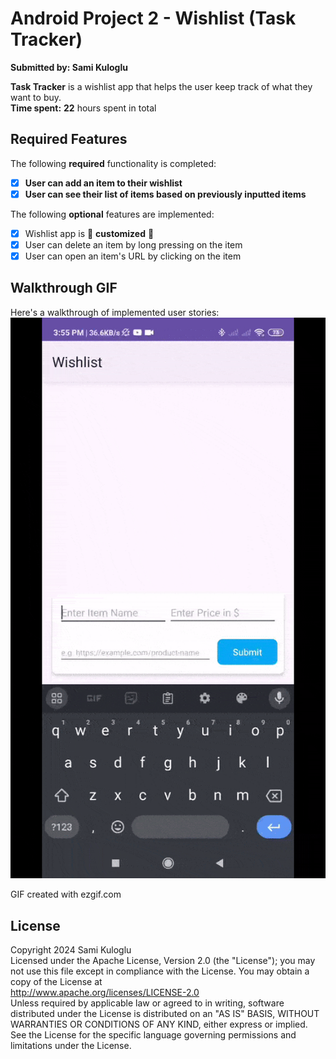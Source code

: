 # Android Project 2 - Wishlist (Task Tracker)
**Submitted by: Sami Kuloglu**  

**Task Tracker** is a wishlist app that helps the user keep track of what they want to buy.  
**Time spent:** **22** hours spent in total  

## Required Features  
The following **required** functionality is completed:  
- [x] **User can add an item to their wishlist**  
- [x] **User can see their list of items based on previously inputted items**  

The following **optional** features are implemented:  
- [x] Wishlist app is 🎨 **customized** 🎨  
- [x] User can delete an item by long pressing on the item  
- [x] User can open an item's URL by clicking on the item  

## Walkthrough GIF
Here's a walkthrough of implemented user stories:  
![Wishlist Walkthrough](gifs/Wishlist_VideoGif.gif)

GIF created with ezgif.com

## License  
Copyright 2024 Sami Kuloglu  
Licensed under the Apache License, Version 2.0 (the "License"); you may not use this file except in compliance with the License. You may obtain a copy of the License at  
http://www.apache.org/licenses/LICENSE-2.0  
Unless required by applicable law or agreed to in writing, software distributed under the License is distributed on an "AS IS" BASIS, WITHOUT WARRANTIES OR CONDITIONS OF ANY KIND, either express or implied. See the License for the specific language governing permissions and limitations under the License.
